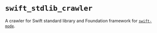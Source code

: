 # `swift_stdlib_crawler`

A crawler for Swift standard library and Foundation framework for [`swift-mode`](https://github.com/swift-emacs/swift-mode).

